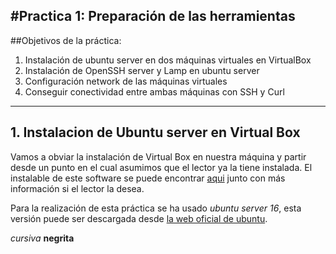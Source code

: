 #Practica 1: Preparación de las herramientas
------

##Objetivos de la práctica:
1. Instalación de ubuntu server en dos máquinas virtuales en VirtualBox
2. Instalación de OpenSSH server y Lamp en ubuntu server
3. Configuración network de las máquinas virtuales
4. Conseguir conectividad entre ambas máquinas con SSH y Curl
------


## 1. Instalacion de Ubuntu server en Virtual Box

Vamos a obviar la instalación de Virtual Box en nuestra máquina y partir desde un punto en el cual asumimos que el lector ya la tiene instalada. El instalable de este software se puede encontrar [aqui](https://www.virtualbox.org/) junto con más información si el lector la desea.

Para la realización de esta práctica se ha usado *ubuntu server 16*, esta versión puede ser descargada desde [la web oficial de ubuntu](https://www.ubuntu.com/download/server).








*cursiva* **negrita**